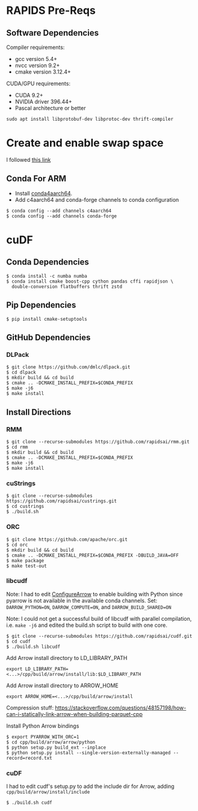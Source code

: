 # RAPIDS Pre-Reqs
## Software Dependencies
Compiler requirements:

* gcc version 5.4+
* nvcc version 9.2+
* cmake version 3.12.4+

CUDA/GPU requirements:

* CUDA 9.2+
* NVIDIA driver 396.44+
* Pascal architecture or better

`sudo apt install libprotobuf-dev libprotoc-dev thrift-compiler`

# Create and enable swap space
I followed [this link](https://devtalk.nvidia.com/default/topic/1041894/jetson-agx-xavier/creating-a-swap-file/)

## Conda For ARM
* Install [conda4aarch64](https://github.com/jjhelmus/conda4aarch64/releases).
* Add c4aarch64 and conda-forge channels to conda configuration
```
$ conda config --add channels c4aarch64
$ conda config --add channels conda-forge
```

# cuDF
## Conda Dependencies
```
$ conda install -c numba numba
$ conda install cmake boost-cpp cython pandas cffi rapidjson \
  double-conversion flatbuffers thrift zstd
```

## Pip Dependencies
```
$ pip install cmake-setuptools
```

## GitHub Dependencies
### DLPack
```
$ git clone https://github.com/dmlc/dlpack.git
$ cd dlpack
$ mkdir build && cd build
$ cmake .. -DCMAKE_INSTALL_PREFIX=$CONDA_PREFIX
$ make -j6
$ make install
```

## Install Directions
### RMM
```
$ git clone --recurse-submodules https://github.com/rapidsai/rmm.git
$ cd rmm
$ mkdir build && cd build
$ cmake .. -DCMAKE_INSTALL_PREFIX=$CONDA_PREFIX
$ make -j6
$ make install
```

### cuStrings
```
$ git clone --recurse-submodules https://github.com/rapidsai/custrings.git
$ cd custrings
$ ./build.sh
```

### ORC
```
$ git clone https://github.com/apache/orc.git
$ cd orc
$ mkdir build && cd build
$ cmake .. -DCMAKE_INSTALL_PREFIX=$CONDA_PREFIX -DBUILD_JAVA=OFF
$ make package
$ make test-out
```

### libcudf
Note: I had to edit [ConfigureArrow](https://github.com/rapidsai/cudf/blob/master/cpp/cmake/Modules/ConfigureArrow.cmake) to enable building with Python since pyarrow is not available in the available conda channels. Set: `DARROW_PYTHON=ON`, `DARROW_COMPUTE=ON`, and `DARROW_BUILD_SHARED=ON`

Note: I could not get a successful build of libcudf with parallel compilation, i.e. `make -j6` and edited the build.sh script to build with one core.

```
$ git clone --recurse-submodules https://github.com/rapidsai/cudf.git
$ cd cudf
$ ./build.sh libcudf
```
Add Arrow install directory to LD_LIBRARY_PATH

`export LD_LIBRARY_PATH=<...>/cpp/build/arrow/install/lib:$LD_LIBRARY_PATH`

Add Arrow install directory to ARROW_HOME

`export ARROW_HOME=<...>/cpp/build/arrow/install`

Compression stuff: https://stackoverflow.com/questions/48157198/how-can-i-statically-link-arrow-when-building-parquet-cpp

Install Python Arrow bindings
```
$ export PYARROW_WITH_ORC=1
$ cd cpp/build/arrow/arrow/python
$ python setup.py build_ext --inplace
$ python setup.py install --single-version-externally-managed --record=record.txt
```

### cuDF
I had to edit cudf's setup.py to add the include dir for Arrow, adding `cpp/build/arrow/install/include`
```
$ ./build.sh cudf
```

